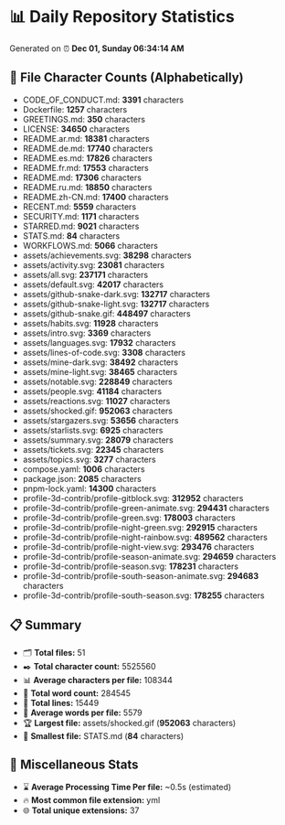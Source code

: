 # 📊 Daily Repository Statistics
Generated on ⏰ **Dec 01, Sunday 06:34:14 AM**

## 📂 File Character Counts (Alphabetically)
- CODE_OF_CONDUCT.md: **3391** characters
- Dockerfile: **1257** characters
- GREETINGS.md: **350** characters
- LICENSE: **34650** characters
- README.ar.md: **18381** characters
- README.de.md: **17740** characters
- README.es.md: **17826** characters
- README.fr.md: **17553** characters
- README.md: **17306** characters
- README.ru.md: **18850** characters
- README.zh-CN.md: **17400** characters
- RECENT.md: **5559** characters
- SECURITY.md: **1171** characters
- STARRED.md: **9021** characters
- STATS.md: **84** characters
- WORKFLOWS.md: **5066** characters
- assets/achievements.svg: **38298** characters
- assets/activity.svg: **23081** characters
- assets/all.svg: **237171** characters
- assets/default.svg: **42017** characters
- assets/github-snake-dark.svg: **132717** characters
- assets/github-snake-light.svg: **132717** characters
- assets/github-snake.gif: **448497** characters
- assets/habits.svg: **11928** characters
- assets/intro.svg: **3369** characters
- assets/languages.svg: **17932** characters
- assets/lines-of-code.svg: **3308** characters
- assets/mine-dark.svg: **38492** characters
- assets/mine-light.svg: **38465** characters
- assets/notable.svg: **228849** characters
- assets/people.svg: **41184** characters
- assets/reactions.svg: **11027** characters
- assets/shocked.gif: **952063** characters
- assets/stargazers.svg: **53656** characters
- assets/starlists.svg: **6925** characters
- assets/summary.svg: **28079** characters
- assets/tickets.svg: **22345** characters
- assets/topics.svg: **3277** characters
- compose.yaml: **1006** characters
- package.json: **2085** characters
- pnpm-lock.yaml: **14300** characters
- profile-3d-contrib/profile-gitblock.svg: **312952** characters
- profile-3d-contrib/profile-green-animate.svg: **294431** characters
- profile-3d-contrib/profile-green.svg: **178003** characters
- profile-3d-contrib/profile-night-green.svg: **292915** characters
- profile-3d-contrib/profile-night-rainbow.svg: **489562** characters
- profile-3d-contrib/profile-night-view.svg: **293476** characters
- profile-3d-contrib/profile-season-animate.svg: **294659** characters
- profile-3d-contrib/profile-season.svg: **178231** characters
- profile-3d-contrib/profile-south-season-animate.svg: **294683** characters
- profile-3d-contrib/profile-south-season.svg: **178255** characters

## 📋 Summary
- 🗂️ **Total files:** 51
- ✒️ **Total character count:** 5525560
- 📊 **Average characters per file:** 108344
- 📝 **Total word count:** 284545
- 🧾 **Total lines:** 15449
- 📐 **Average words per file:** 5579
- 🏆 **Largest file:** assets/shocked.gif (**952063** characters)
- 🥉 **Smallest file:** STATS.md (**84** characters)

## 🌟 Miscellaneous Stats
- ⌛ **Average Processing Time Per file:** ~0.5s (estimated)
- 🔥 **Most common file extension:** yml
- 🌐 **Total unique extensions:** 37
